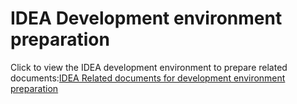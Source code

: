 # IDEA Development environment preparation

Click to view the IDEA development environment to prepare related documents:[IDEA Related documents for development environment preparation](/manual/idea_environment_config.md)